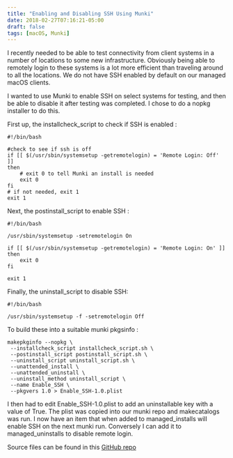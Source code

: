 ```yaml
---
title: "Enabling and Disabling SSH Using Munki"
date: 2018-02-27T07:16:21-05:00
draft: false
tags: [macOS, Munki]
---
```


I recently needed to be able to test connectivity from client systems in a number of locations to some new infrastructure. Obviously being able to remotely login to these systems is a lot more efficient than traveling around to all the locations. We do not have SSH enabled by default on our managed macOS clients.

I wanted to use Munki to enable SSH on select systems for testing, and then be able to disable it after testing was completed. I chose to do a nopkg installer to do this.

First up, the installcheck_script to check if SSH is enabled :

```
#!/bin/bash
 
#check to see if ssh is off
if [[ $(/usr/sbin/systemsetup -getremotelogin) = 'Remote Login: Off' ]] 
then
    # exit 0 to tell Munki an install is needed
    exit 0
fi
# if not needed, exit 1
exit 1
```

Next, the postinstall_script to enable SSH :

```
#!/bin/bash
 
/usr/sbin/systemsetup -setremotelogin On
 
if [[ $(/usr/sbin/systemsetup -getremotelogin) = 'Remote Login: On' ]] 
then
    exit 0
fi
 
exit 1
```

Finally, the uninstall_script to disable SSH:

```
#!/bin/bash
 
/usr/sbin/systemsetup -f -setremotelogin Off
```
To build these into a suitable munki pkgsinfo :

```
makepkginfo --nopkg \
 --installcheck_script installcheck_script.sh \
 --postinstall_script postinstall_script.sh \
 --uninstall_script uninstall_script.sh \
 --unattended_install \
 --unattended_uninstall \
 --uninstall_method uninstall_script \
 --name Enable_SSH \
 --pkgvers 1.0 > Enable_SSH-1.0.plist
 ```

 I then had to edit Enable_SSH-1.0.plist to add an uninstallable key with a value of True. The plist was copied into our munki repo and makecatalogs was run. I now have an item that when added to managed_installs will enable SSH on the next munki run. Conversely I can add it to managed_uninstalls to disable remote login.

 Source files can be found in this [GitHub repo](https://github.com/vmiller/enable-ssh)